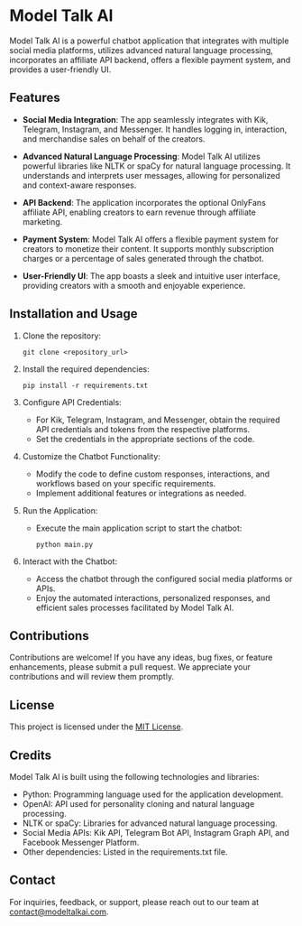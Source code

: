 # Model Talk AI

Model Talk AI is a powerful chatbot application that integrates with multiple social media platforms, utilizes advanced natural language processing, incorporates an affiliate API backend, offers a flexible payment system, and provides a user-friendly UI.

## Features

- **Social Media Integration**: The app seamlessly integrates with Kik, Telegram, Instagram, and Messenger. It handles logging in, interaction, and merchandise sales on behalf of the creators.

- **Advanced Natural Language Processing**: Model Talk AI utilizes powerful libraries like NLTK or spaCy for natural language processing. It understands and interprets user messages, allowing for personalized and context-aware responses.

- **API Backend**: The application incorporates the optional OnlyFans affiliate API, enabling creators to earn revenue through affiliate marketing.

- **Payment System**: Model Talk AI offers a flexible payment system for creators to monetize their content. It supports monthly subscription charges or a percentage of sales generated through the chatbot.

- **User-Friendly UI**: The app boasts a sleek and intuitive user interface, providing creators with a smooth and enjoyable experience.

## Installation and Usage

1. Clone the repository:

   ```
   git clone <repository_url>
   ```

2. Install the required dependencies:

   ```
   pip install -r requirements.txt
   ```

3. Configure API Credentials:

   - For Kik, Telegram, Instagram, and Messenger, obtain the required API credentials and tokens from the respective platforms.
   - Set the credentials in the appropriate sections of the code.

4. Customize the Chatbot Functionality:

   - Modify the code to define custom responses, interactions, and workflows based on your specific requirements.
   - Implement additional features or integrations as needed.

5. Run the Application:

   - Execute the main application script to start the chatbot:

     ```
     python main.py
     ```

6. Interact with the Chatbot:

   - Access the chatbot through the configured social media platforms or APIs.
   - Enjoy the automated interactions, personalized responses, and efficient sales processes facilitated by Model Talk AI.

## Contributions

Contributions are welcome! If you have any ideas, bug fixes, or feature enhancements, please submit a pull request. We appreciate your contributions and will review them promptly.

## License

This project is licensed under the [MIT License](https://opensource.org/licenses/MIT).

## Credits

Model Talk AI is built using the following technologies and libraries:

- Python: Programming language used for the application development.
- OpenAI: API used for personality cloning and natural language processing.
- NLTK or spaCy: Libraries for advanced natural language processing.
- Social Media APIs: Kik API, Telegram Bot API, Instagram Graph API, and Facebook Messenger Platform.
- Other dependencies: Listed in the requirements.txt file.

## Contact

For inquiries, feedback, or support, please reach out to our team at [contact@modeltalkai.com](mailto:contact@modeltalkai.com).